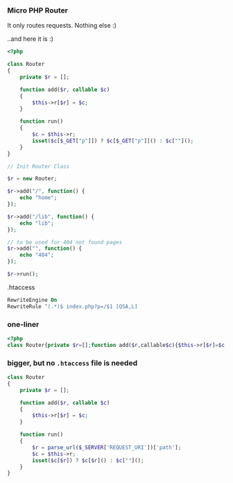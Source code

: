 ### Micro PHP Router

It only routes requests. Nothing else :)

..and here it is :)

```php
<?php

class Router
{
    private $r = [];

    function add($r, callable $c)
    {
        $this->r[$r] = $c;
    }

    function run()
    {
        $c = $this->r;
        isset($c[$_GET["p"]]) ? $c[$_GET["p"]]() : $c[""]();
    }
}

// Init Router Class

$r = new Router;

$r->add("/", function() {
    echo "home";
});

$r->add("/lib", function() {
    echo "lib";
});

// to be used for 404 not found pages
$r->add("", function() {
    echo "404";
});

$r->run();
```

.htaccess
```apache
RewriteEngine On
RewriteRule ^(.*)$ index.php?p=/$1 [QSA,L]
```

### one-liner
```php
<?php
class Router{private $r=[];function add($r,callable$c){$this->r[$r]=$c;}function run(){$c=$this->r;isset($c[$_GET["p"]])?$c[$_GET["p"]]():$c[""]();}}
```

### bigger, but no `.htaccess` file is needed
```php
class Router 
{
    private $r = [];

    function add($r, callable $c)
    {
        $this->r[$r] = $c;
    }

    function run()
    {
        $r = parse_url($_SERVER['REQUEST_URI'])['path'];
        $c = $this->r;
        isset($c[$r]) ? $c[$r]() : $c[""]();
    }
}
```

